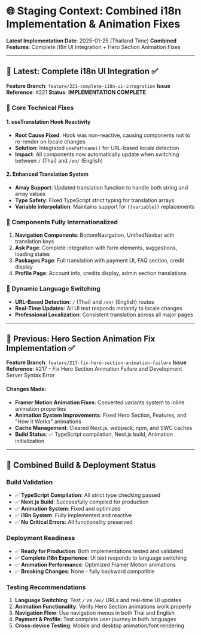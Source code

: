 # 🌐 Staging Context: Combined i18n Implementation & Animation Fixes

**Latest Implementation Date**: 2025-01-25 (Thailand Time)
**Combined Features**: Complete i18n UI Integration + Hero Section Animation Fixes

---

## 🚀 **Latest: Complete i18n UI Integration** ✅

**Feature Branch**: `feature/221-complete-i18n-ui-integration`
**Issue Reference**: #221
**Status**: **IMPLEMENTATION COMPLETE**

### 🔧 Core Technical Fixes

#### **1. useTranslation Hook Reactivity**
- **Root Cause Fixed**: Hook was non-reactive, causing components not to re-render on locale changes
- **Solution**: Integrated `usePathname()` for URL-based locale detection
- **Impact**: All components now automatically update when switching between `/` (Thai) and `/en/` (English)

#### **2. Enhanced Translation System**
- **Array Support**: Updated translation function to handle both string and array values
- **Type Safety**: Fixed TypeScript strict typing for translation arrays
- **Variable Interpolation**: Maintains support for `{{variable}}` replacements

### 📱 Components Fully Internationalized

1. **Navigation Components**: BottomNavigation, UnifiedNavbar with translation keys
2. **Ask Page**: Complete integration with form elements, suggestions, loading states
3. **Packages Page**: Full translation with payment UI, FAQ section, credit display
4. **Profile Page**: Account info, credits display, admin section translations

### 🔄 Dynamic Language Switching
- **URL-Based Detection**: `/` (Thai) and `/en/` (English) routes
- **Real-Time Updates**: All UI text responds instantly to locale changes
- **Professional Localization**: Consistent translation across all major pages

---

## 🎨 **Previous: Hero Section Animation Fix Implementation** ✅
**Feature Branch**: `feature/217-fix-hero-section-animation-failure`
**Issue Reference**: #217 - Fix Hero Section Animation Failure and Development Server Syntax Error

#### Changes Made:
- **Framer Motion Animation Fixes**: Converted variants system to inline animation properties
- **Animation System Improvements**: Fixed Hero Section, Features, and "How it Works" animations
- **Cache Management**: Cleared Next.js, webpack, npm, and SWC caches
- **Build Status**: ✅ TypeScript compilation, Next.js build, Animation initialization

---

## 🎯 **Combined Build & Deployment Status**

### **Build Validation**
- ✅ **TypeScript Compilation**: All strict type checking passed
- ✅ **Next.js Build**: Successfully compiled for production
- ✅ **Animation System**: Fixed and optimized
- ✅ **i18n System**: Fully implemented and reactive
- ✅ **No Critical Errors**: All functionality preserved

### **Deployment Readiness**
- ✅ **Ready for Production**: Both implementations tested and validated
- ✅ **Complete i18n Experience**: UI text responds to language switching
- ✅ **Animation Performance**: Optimized Framer Motion animations
- ✅ **Breaking Changes**: None - fully backward compatible

### **Testing Recommendations**
1. **Language Switching**: Test `/` vs `/en/` URLs and real-time UI updates
2. **Animation Functionality**: Verify Hero Section animations work properly
3. **Navigation Flow**: Use navigation menus in both Thai and English
4. **Payment & Profile**: Test complete user journey in both languages
5. **Cross-device Testing**: Mobile and desktop animation/font rendering
